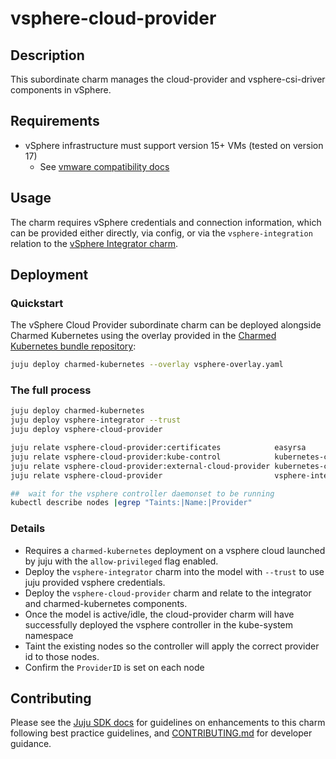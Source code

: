 # vsphere-cloud-provider

## Description

This subordinate charm manages the cloud-provider and vsphere-csi-driver components in vSphere.

## Requirements
* vSphere infrastructure must support version 15+ VMs (tested on version 17)
   * See [vmware compatibility docs](https://docs.vmware.com/en/VMware-vSphere/6.7/com.vmware.vsphere.vm_admin.doc/GUID-789C3913-1053-4850-A0F0-E29C3D32B6DA.html)

## Usage

The charm requires vSphere credentials and connection information, which
can be provided either directly, via config, or via the `vsphere-integration`
relation to the [vSphere Integrator charm](https://charmhub.io/vsphere-integrator).

## Deployment

### Quickstart
The vSphere Cloud Provider subordinate charm can be deployed alongside Charmed Kubernetes using the overlay provided in the [Charmed Kubernetes bundle repository](https://github.com/charmed-kubernetes/bundle/blob/main/overlays/vsphere-overlay.yaml):
```bash
juju deploy charmed-kubernetes --overlay vsphere-overlay.yaml
```

### The full process

```bash
juju deploy charmed-kubernetes
juju deploy vsphere-integrator --trust
juju deploy vsphere-cloud-provider

juju relate vsphere-cloud-provider:certificates            easyrsa
juju relate vsphere-cloud-provider:kube-control            kubernetes-control-plane
juju relate vsphere-cloud-provider:external-cloud-provider kubernetes-control-plane
juju relate vsphere-cloud-provider                         vsphere-integrator

##  wait for the vsphere controller daemonset to be running
kubectl describe nodes |egrep "Taints:|Name:|Provider"
```

### Details

* Requires a `charmed-kubernetes` deployment on a vsphere cloud launched by juju with the `allow-privileged` flag enabled.
* Deploy the `vsphere-integrator` charm into the model with `--trust` to use juju provided vsphere credentials.
* Deploy the `vsphere-cloud-provider` charm and relate to the integrator and charmed-kubernetes components.
* Once the model is active/idle, the cloud-provider charm will have successfully deployed the vsphere controller in the kube-system
  namespace
* Taint the existing nodes so the controller will apply the correct provider id to those nodes. 
* Confirm the `ProviderID` is set on each node

## Contributing

Please see the [Juju SDK docs](https://juju.is/docs/sdk) for guidelines
on enhancements to this charm following best practice guidelines, and
[CONTRIBUTING.md](https://github.com/charmed-kubernetes/vsphere-cloud-provider/blob/main/CONTRIBUTING.md)
for developer guidance.
